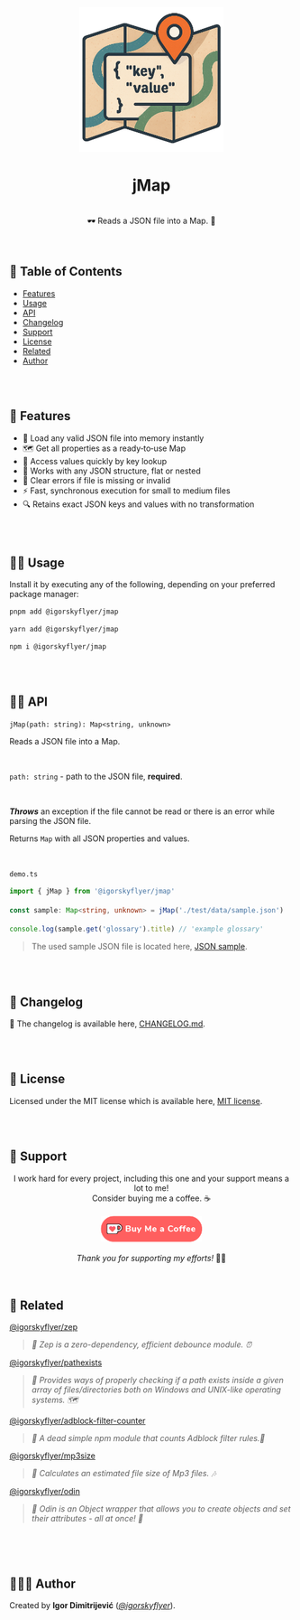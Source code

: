 <div align="center">
  <img src="https://raw.githubusercontent.com/igorskyflyer/npm-jmap/main/media/jmap.png" alt="Icon of jMap" width="256" height="256">
<h1 align="center">jMap</h1>
</div>

<br>

<div align="center">
  🕶️ Reads a JSON file into a Map. 🌻
</div>

<br>
<br>

## 📃 Table of Contents

- [Features](#-features)
- [Usage](#-usage)
- [API](#-api)
- [Changelog](#-changelog)
- [Support](#-support)
- [License](#-license)
- [Related](#-related)
- [Author](#-author)

<br>
<br>

## 🤖 Features

- 📂 Load any valid JSON file into memory instantly
- 🗺️ Get all properties as a ready‑to‑use Map
- 🎯 Access values quickly by key lookup
- 🧩 Works with any JSON structure, flat or nested
- 🚫 Clear errors if file is missing or invalid
- ⚡ Fast, synchronous execution for small to medium files
- 🔍 Retains exact JSON keys and values with no transformation

<br>
<br>

## 🕵🏼 Usage

Install it by executing any of the following, depending on your preferred package manager:

```bash
pnpm add @igorskyflyer/jmap
```

```bash
yarn add @igorskyflyer/jmap
```

```bash
npm i @igorskyflyer/jmap
```

<br>
<br>

## 🤹🏼 API

```jMap(path: string): Map<string, unknown>```

Reads a JSON file into a Map.

<br>

```path: string``` - path to the JSON file, **required**.  

<br>

***Throws*** an exception if the file cannot be read or there is an error while parsing the JSON file.  

 Returns `Map` with all JSON properties and values.

<br>

`demo.ts`

```ts
import { jMap } from '@igorskyflyer/jmap'

const sample: Map<string, unknown> = jMap('./test/data/sample.json')

console.log(sample.get('glossary').title) // 'example glossary'

```

> The used sample JSON file is located here, [JSON sample](https://github.com/igorskyflyer/npm-jmap/blob/main/test/data/sample.json).

<br>
<br>

## 📝 Changelog

📑 The changelog is available here, [CHANGELOG.md](https://github.com/igorskyflyer/npm-jmap/blob/main/CHANGELOG.md).

<br>
<br>

## 🪪 License

Licensed under the MIT license which is available here, [MIT license](https://github.com/igorskyflyer/npm-jmap/blob/main/LICENSE.txt).

<br>
<br>

## 💖 Support

<div align="center">
  I work hard for every project, including this one and your support means a lot to me!
  <br>
  Consider buying me a coffee. ☕
  <br>
  <br>
  <a href="https://ko-fi.com/igorskyflyer" target="_blank"><img src="https://raw.githubusercontent.com/igorskyflyer/igorskyflyer/main/assets/ko-fi.png" alt="Donate to igorskyflyer" width="180" height="46"></a>
  <br>
  <br>
  <em>Thank you for supporting my efforts!</em> 🙏😊
</div>

<br>
<br>

## 🧬 Related

[@igorskyflyer/zep](https://www.npmjs.com/package/@igorskyflyer/zep)

> _🧠 Zep is a zero-dependency, efficient debounce module. ⏰_

[@igorskyflyer/pathexists](https://www.npmjs.com/package/@igorskyflyer/pathexists)

> _🧲 Provides ways of properly checking if a path exists inside a given array of files/directories both on Windows and UNIX-like operating systems. 🗺_

[@igorskyflyer/adblock-filter-counter](https://www.npmjs.com/package/@igorskyflyer/adblock-filter-counter) 

> _🐲 A dead simple npm module that counts Adblock filter rules.🦘_

[@igorskyflyer/mp3size](https://www.npmjs.com/package/@igorskyflyer/mp3size)

> _🧮 Calculates an estimated file size of Mp3 files. 🎶_

[@igorskyflyer/odin](https://www.npmjs.com/package/@igorskyflyer/odin)

> _🔱 Odin is an Object wrapper that allows you to create objects and set their attributes - all at once! 🔺_

<br>
<br>
<br>

## 👨🏻‍💻 Author
Created by **Igor Dimitrijević** ([*@igorskyflyer*](https://github.com/igorskyflyer/)).
